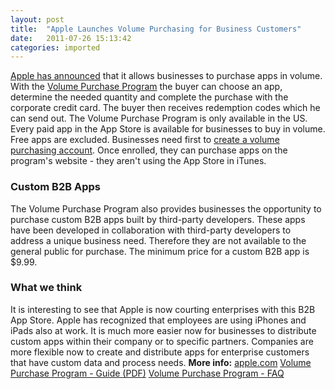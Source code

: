 ```yaml
---
layout: post
title:  "Apple Launches Volume Purchasing for Business Customers"
date:   2011-07-26 15:13:42
categories: imported
---
```

[Apple has announced][1] that it allows businesses to purchase apps in volume. With the [Volume Purchase Program][2] the buyer can choose an app, determine the needed quantity and complete the purchase with the corporate credit card. The buyer then receives redemption codes which he can send out. The Volume Purchase Program is only available in the US. Every paid app in the App Store is available for businesses to buy in volume. Free apps are excluded. Businesses need first to [create a volume purchasing account][3]. Once enrolled, they can purchase apps on the program's website - they aren't using the App Store in iTunes. 

### Custom B2B Apps
 The Volume Purchase Program also provides businesses the opportunity to purchase custom B2B apps built by third-party developers. These apps have been developed in collaboration with third-party developers to address a unique business need. Therefore they are not available to the general public for purchase. The minimum price for a custom B2B app is $9.99. 

### What we think
 It is interesting to see that Apple is now courting enterprises with this B2B App Store. Apple has recognized that employees are using iPhones and iPads also at work. It is much more easier now for businesses to distribute custom apps within their company or to specific partners. Companies are more flexible now to create and distribute apps for enterprise customers that have custom data and process needs. **More info:** [apple.com][1] [Volume Purchase Program - Guide (PDF)][3] [Volume Purchase Program - FAQ][2]

[1]: http://www.apple.com/business/vpp/
[2]: https://developer.apple.com/appstore/resources/volume/
[3]: http://images.apple.com/business/docs/ASVPP_Business_Guide_US.pdf